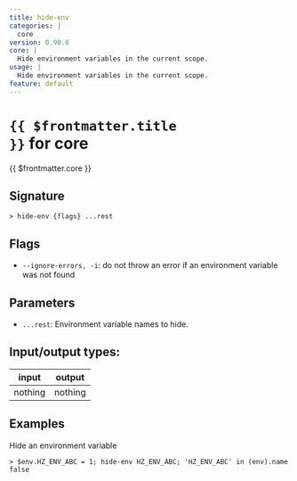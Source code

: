 ```yaml
---
title: hide-env
categories: |
  core
version: 0.90.0
core: |
  Hide environment variables in the current scope.
usage: |
  Hide environment variables in the current scope.
feature: default
---
```


<!-- This file is automatically generated. Please edit the command in https://github.com/nushell/nushell instead. -->

# <code>{{ $frontmatter.title }}</code> for core

<div class='command-title'>{{ $frontmatter.core }}</div>

## Signature

`> hide-env {flags} ...rest`

## Flags

- `--ignore-errors, -i`: do not throw an error if an environment variable was not found

## Parameters

- `...rest`: Environment variable names to hide.

## Input/output types:

| input   | output  |
| ------- | ------- |
| nothing | nothing |

## Examples

Hide an environment variable

```nu
> $env.HZ_ENV_ABC = 1; hide-env HZ_ENV_ABC; 'HZ_ENV_ABC' in (env).name
false
```
